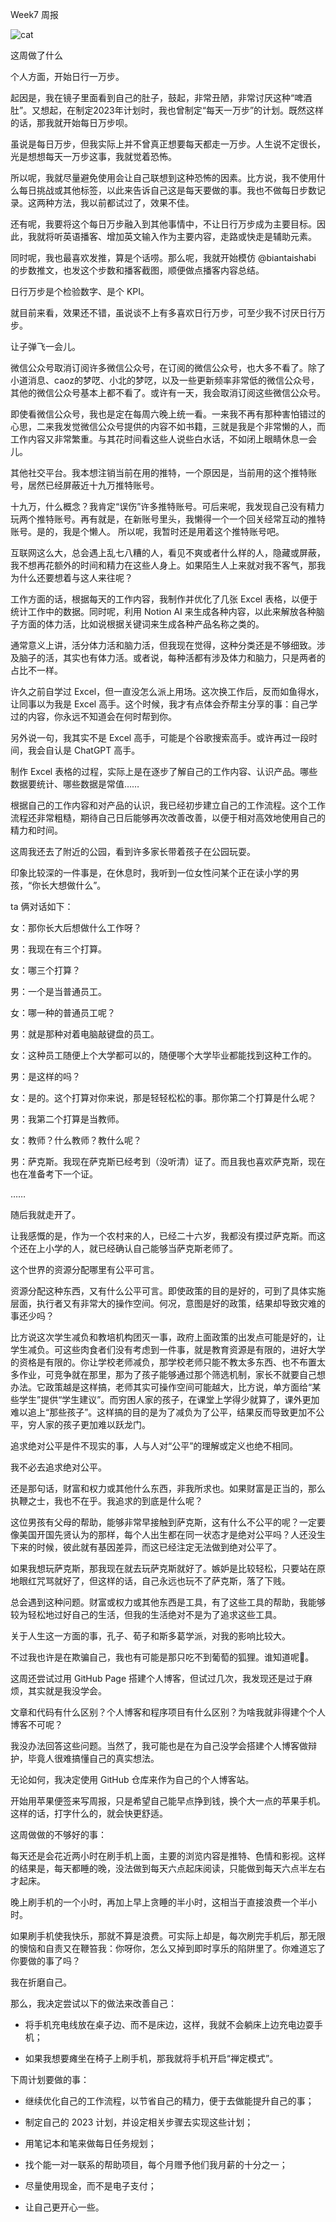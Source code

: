 Week7 周报

![cat](https://cdn.pixabay.com/photo/2023/02/02/13/27/cat-7762887_1280.jpg)

这周做了什么

个人方面，开始日行一万步。

起因是，我在镜子里面看到自己的肚子，鼓起，非常丑陋，非常讨厌这种“啤酒肚”。又想起，在制定2023年计划时，我也曾制定“每天一万步”的计划。既然这样的话，那我就开始每日万步呗。

虽说是每日万步，但我实际上并不曾真正想要每天都走一万步。人生说不定很长，光是想想每天一万步这事，我就觉着恐怖。

所以呢，我就尽量避免使用会让自己联想到这种恐怖的因素。比方说，我不使用什么每日挑战或其他标签，以此来告诉自己这是每天要做的事。我也不做每日步数记录。这两种方法，我以前都试过了，效果不佳。

还有呢，我要将这个每日万步融入到其他事情中，不让日行万步成为主要目标。因此，我就将听英语播客、增加英文输入作为主要内容，走路或快走是辅助元素。

同时呢，我也最喜欢发推，算是个话唠。那么呢，我就开始模仿 @biantaishabi 的步数推文，也发这个步数和播客截图，顺便做点播客内容总结。

日行万步是个检验数字、是个 KPI。

就目前来看，效果还不错，虽说谈不上有多喜欢日行万步，可至少我不讨厌日行万步。

让子弹飞一会儿。

微信公众号取消订阅许多微信公众号，在订阅的微信公众号，也大多不看了。除了小道消息、caoz的梦呓、小北的梦呓，以及一些更新频率非常低的微信公众号，其他的微信公众号基本上都不看了。或许有一天，我会取消订阅这些微信公众号。

即使看微信公众号，我也是定在每周六晚上统一看。一来我不再有那种害怕错过的心思，二来我发觉微信公众号提供的内容不如书籍，三就是我是个非常懒的人，而工作内容又非常繁重。与其花时间看这些人说些白水话，不如闭上眼睛休息一会儿。

其他社交平台。我本想注销当前在用的推特，一个原因是，当前用的这个推特账号，居然已经屏蔽近十九万推特账号。

十九万，什么概念？我肯定“误伤”许多推特账号。可后来呢，我发现自己没有精力玩两个推特账号。再有就是，在新账号里头，我懒得一个一个回关经常互动的推特账号。是的，我是个懒人。
所以呢，我暂时还是用着这个推特账号吧。

互联网这么大，总会遇上乱七八糟的人，看见不爽或者什么样的人，隐藏或屏蔽，我不想再花额外的时间和精力在这些人身上。如果陌生人上来就对我不客气，那我为什么还要想着与这人来往呢？

工作方面的话，根据每天的工作内容，我制作并优化了几张 Excel 表格，以便于统计工作中的数据。同时呢，利用 Notion AI 来生成各种内容，以此来解放各种脑子方面的体力活，比如说根据关键词来生成各种产品名称之类的。

通常意义上讲，活分体力活和脑力活，但我现在觉得，这种分类还是不够细致。涉及脑子的活，其实也有体力活。或者说，每种活都有涉及体力和脑力，只是两者的占比不一样。

许久之前自学过 Excel，但一直没怎么派上用场。这次换工作后，反而如鱼得水，让同事以为我是 Excel 高手。这个时候，我才有点体会乔帮主分享的事：自己学过的内容，你永远不知道会在何时帮到你。

另外说一句，我其实不是 Excel 高手，可能是个谷歌搜索高手。或许再过一段时间，我会自认是 ChatGPT 高手。

制作 Excel 表格的过程，实际上是在逐步了解自己的工作内容、认识产品。哪些数据要统计、哪些数据是常值……

根据自己的工作内容和对产品的认识，我已经初步建立自己的工作流程。这个工作流程还非常粗糙，期待自己日后能够再次改善改善，以便于相对高效地使用自己的精力和时间。

这周我还去了附近的公园，看到许多家长带着孩子在公园玩耍。

印象比较深的一件事是，在休息时，我听到一位女性问某个正在读小学的男孩，“你长大想做什么”。

ta 俩对话如下：

女：那你长大后想做什么工作呀？

男：我现在有三个打算。

女：哪三个打算？

男：一个是当普通员工。

女：哪一种的普通员工呢？

男：就是那种对着电脑敲键盘的员工。

女：这种员工随便上个大学都可以的，随便哪个大学毕业都能找到这种工作的。

男：是这样的吗？

女：是的。这个打算对你来说，那是轻轻松松的事。那你第二个打算是什么呢？

男：我第二个打算是当教师。

女：教师？什么教师？教什么呢？

男：萨克斯。我现在萨克斯已经考到（没听清）证了。而且我也喜欢萨克斯，现在也在准备考下一个证。

……

随后我就走开了。

让我感慨的是，作为一个农村来的人，已经二十六岁，我都没有摸过萨克斯。而这个还在上小学的人，就已经确认自己能够当萨克斯老师了。

这个世界的资源分配哪里有公平可言。

资源分配这种东西，又有什么公平可言。即使政策的目的是好的，可到了具体实施层面，执行者又有非常大的操作空间。何况，意图是好的政策，结果却导致灾难的事还少吗？

比方说这次学生减负和教培机构团灭一事，政府上面政策的出发点可能是好的，让学生减负。可这些肉食者们没有考虑到一件事，就是教育资源是有限的，进好大学的资格是有限的。你让学校老师减负，那学校老师只能不教太多东西、也不布置太多作业，可竞争就在那里，那为了孩子能够通过那个筛选机制，家长不就要自己想办法。它政策越是这样搞，老师其实可操作空间可能越大，比方说，单方面给“某些学生”提供“学生建议”。而穷困人家的孩子，在课堂上学得少就算了，课外更加难以追上“那些孩子”。这样搞的目的是为了减负为了公平，结果反而导致更加不公平，穷人家的孩子更加难以跃龙门。

追求绝对公平是件不现实的事，人与人对“公平”的理解或定义也绝不相同。

我不必去追求绝对公平。

还是那句话，财富和权力或其他什么东西，非我所求也。如果财富是正当的，那么执鞭之士，我也不在乎。我追求的到底是什么呢？

这位男孩有父母的帮助，能够非常早接触到萨克斯，这有什么不公平的呢？一定要像美国开国先贤认为的那样，每个人出生都在同一状态才是绝对公平吗？人还没生下来的时候，彼此就有基因差异，而这已经注定无法做到绝对公平了。

如果我想玩萨克斯，那我现在就去玩萨克斯就好了。嫉妒是比较轻松，只要站在原地眼红咒骂就好了，但这样的话，自己永远也玩不了萨克斯，落了下贱。

总会遇到这种问题。财富或权力或其他东西是工具，有了这些工具的帮助，我能够较为轻松地过好自己的生活，但我的生活绝对不是为了追求这些工具。

关于人生这一方面的事，孔子、荀子和斯多葛学派，对我的影响比较大。

不过我也许是在欺骗自己，我也有可能是那只吃不到葡萄的狐狸。谁知道呢🤷。

这周还尝试过用 GitHub Page 搭建个人博客，但试过几次，我发现还是过于麻烦，其实就是我没学会。

文章和代码有什么区别？个人博客和程序项目有什么区别？为啥我就非得建个个人博客不可呢？

我没办法回答这些问题。当然了，我可能也是在为自己没学会搭建个人博客做辩护，毕竟人很难搞懂自己的真实想法。

无论如何，我决定使用 GitHub 仓库来作为自己的个人博客站。

开始用苹果便签来写周报，只是希望自己能早点挣到钱，换个大一点的苹果手机。这样的话，打字什么的，就会快更舒适。

这周做做的不够好的事：

每天还是会花近两小时在刷手机上面，主要的浏览内容是推特、色情和影视。这样的结果是，每天都睡的晚，没法做到每天六点起床阅读，只能做到每天六点半左右才起床。

晚上刷手机的一个小时，再加上早上贪睡的半小时，这相当于直接浪费一个半小时。

如果刷手机使我快乐，那就不算是浪费。可实际上却是，每次刷完手机后，那无限的懊恼和自责又在鞭笞我：你呀你，怎么又掉到即时享乐的陷阱里了。你难道忘了你要做的事了吗？

我在折磨自己。

那么，我决定尝试以下的做法来改善自己：

- 将手机充电线放在桌子边、而不是床边，这样，我就不会躺床上边充电边耍手机；

- 如果我想要瘫坐在椅子上刷手机，那我就将手机开启“禅定模式”。

下周计划要做的事：

- 继续优化自己的工作流程，以节省自己的精力，便于去做能提升自己的事；

- 制定自己的 2023 计划，并设定相关步骤去实现这些计划；

- 用笔记本和笔来做每日任务规划；

- 找个能一对一联系的帮助项目，每个月赠予他们我月薪的十分之一；

- 尽量使用现金，而不是电子支付；

- 让自己更开心一些。
